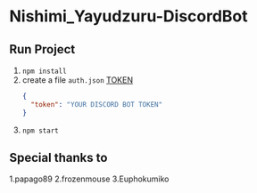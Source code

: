 # Nishimi_Yayudzuru-DiscordBot

## Run Project
1. `npm install`
1. create a file `auth.json` [TOKEN](https://discordapp.com/developers/applications/me)
	```JSON
	{
	  "token": "YOUR DISCORD BOT TOKEN"
	}
	```
2. `npm start`

## Special thanks to
1.papago89 
2.frozenmouse 
3.Euphokumiko 